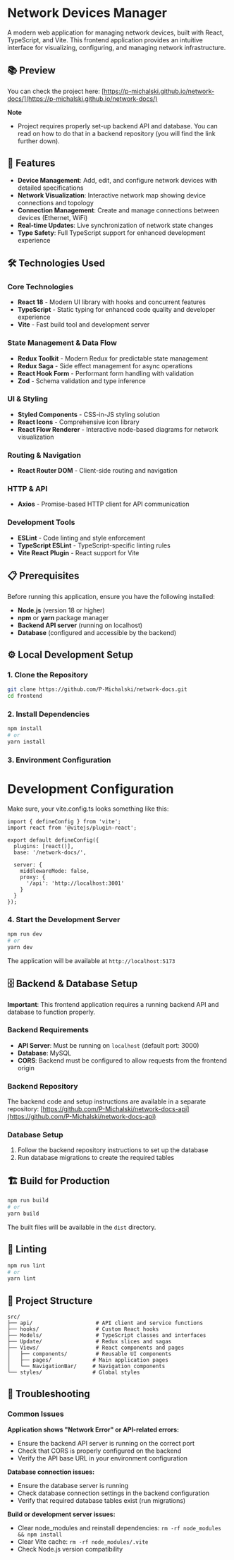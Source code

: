 # Network Devices Manager

A modern web application for managing network devices, built with React, TypeScript, and Vite. This frontend application provides an intuitive interface for visualizing, configuring, and managing network infrastructure.

## 📚 Preview

You can check the project here: [https://p-michalski.github.io/network-docs/](https://p-michalski.github.io/network-docs/)

**Note**
- Project requires properly set-up backend API and database. You can read on how to do that in a backend repository (you will find the link further down).

## 🚀 Features

- **Device Management**: Add, edit, and configure network devices with detailed specifications
- **Network Visualization**: Interactive network map showing device connections and topology
- **Connection Management**: Create and manage connections between devices (Ethernet, WiFi)
- **Real-time Updates**: Live synchronization of network state changes
- **Type Safety**: Full TypeScript support for enhanced development experience

## 🛠️ Technologies Used

### Core Technologies
- **React 18** - Modern UI library with hooks and concurrent features
- **TypeScript** - Static typing for enhanced code quality and developer experience
- **Vite** - Fast build tool and development server

### State Management & Data Flow
- **Redux Toolkit** - Modern Redux for predictable state management
- **Redux Saga** - Side effect management for async operations
- **React Hook Form** - Performant form handling with validation
- **Zod** - Schema validation and type inference

### UI & Styling
- **Styled Components** - CSS-in-JS styling solution
- **React Icons** - Comprehensive icon library
- **React Flow Renderer** - Interactive node-based diagrams for network visualization

### Routing & Navigation
- **React Router DOM** - Client-side routing and navigation

### HTTP & API
- **Axios** - Promise-based HTTP client for API communication

### Development Tools
- **ESLint** - Code linting and style enforcement
- **TypeScript ESLint** - TypeScript-specific linting rules
- **Vite React Plugin** - React support for Vite

## 📋 Prerequisites

Before running this application, ensure you have the following installed:

- **Node.js** (version 18 or higher)
- **npm** or **yarn** package manager
- **Backend API server** (running on localhost)
- **Database** (configured and accessible by the backend)

## ⚙️ Local Development Setup

### 1. Clone the Repository

```bash
git clone https://github.com/P-Michalski/network-docs.git
cd frontend
```

### 2. Install Dependencies

```bash
npm install
# or
yarn install
```

### 3. Environment Configuration

# Development Configuration
Make sure, your vite.config.ts looks something like this:
```
import { defineConfig } from 'vite';
import react from '@vitejs/plugin-react';

export default defineConfig({
  plugins: [react()],
  base: '/network-docs/',
  
  server: {
    middlewareMode: false,
    proxy: {
      '/api': 'http://localhost:3001'
    }
  }
});
```

### 4. Start the Development Server

```bash
npm run dev
# or
yarn dev
```

The application will be available at `http://localhost:5173`

## 🗄️ Backend & Database Setup

**Important**: This frontend application requires a running backend API and database to function properly.

### Backend Requirements
- **API Server**: Must be running on `localhost` (default port: 3000)
- **Database**: MySQL
- **CORS**: Backend must be configured to allow requests from the frontend origin

### Backend Repository
The backend code and setup instructions are available in a separate repository:
[https://github.com/P-Michalski/network-docs-api](https://github.com/P-Michalski/network-docs-api)

### Database Setup
1. Follow the backend repository instructions to set up the database
2. Run database migrations to create the required tables


## 🏗️ Build for Production

```bash
npm run build
# or
yarn build
```

The built files will be available in the `dist` directory.

## 🧪 Linting

```bash
npm run lint
# or
yarn lint
```

## 📁 Project Structure

```
src/
├── api/                    # API client and service functions
├── hooks/                  # Custom React hooks
├── Models/                 # TypeScript classes and interfaces
├── Update/                 # Redux slices and sagas
├── Views/                  # React components and pages
│   ├── components/         # Reusable UI components
│   ├── pages/             # Main application pages
│   └── NavigationBar/     # Navigation components
└── styles/                # Global styles
```

## 🐛 Troubleshooting

### Common Issues

**Application shows "Network Error" or API-related errors:**
- Ensure the backend API server is running on the correct port
- Check that CORS is properly configured on the backend
- Verify the API base URL in your environment configuration

**Database connection issues:**
- Ensure the database server is running
- Check database connection settings in the backend configuration
- Verify that required database tables exist (run migrations)

**Build or development server issues:**
- Clear node_modules and reinstall dependencies: `rm -rf node_modules && npm install`
- Clear Vite cache: `rm -rf node_modules/.vite`
- Check Node.js version compatibility
